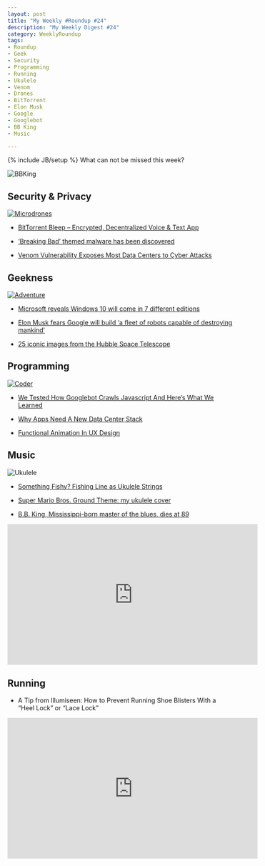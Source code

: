 ```yaml
---
layout: post
title: "My Weekly #Roundup #24"
description: "My Weekly Digest #24"
category: WeeklyRoundup
tags: 
- Roundup
- Geek
- Security
- Programming
- Running
- Ukulele
- Venom
- Drones
- BitTorrent
- Elon Musk
- Google
- Googlebot
- BB King
- Music

---
```

{% include JB/setup %}
What can not be missed this week? 

![BBKing](http://upload.wikimedia.org/wikipedia/commons/9/97/B.B._King_in_2009.jpg)
<!-- more -->

Security & Privacy
--
[![Microdrones](http://imgs.xkcd.com/comics/microdrones.png)](http://xkcd.com/1523/)

- [BitTorrent Bleep – Encrypted, Decentralized Voice & Text App](http://www.darknet.org.uk/2015/05/bittorrent-bleep-encrypted-decentralized-voice-text-app/)

- [‘Breaking Bad’ themed malware has been discovered](http://bgr.com/2015/05/11/breaking-bad-malware-gus-los-pollos-hermanos/)

- [Venom Vulnerability Exposes Most Data Centers to Cyber Attacks](http://thehackernews.com/2015/05/venom-vulnerability.html)

Geekness
--

[![Adventure](http://www.commitstrip.com/wp-content/uploads/2015/05/Strip-Docker-650-finalenglish.jpg)](http://www.commitstrip.com/en/2015/05/15/im-going-on-an-adventure/)

- [Microsoft reveals Windows 10 will come in 7 different editions](http://bgr.com/2015/05/13/windows-10-editions-home-mobile-pro/)

- [Elon Musk fears Google will build ‘a fleet of robots capable of destroying mankind’](http://bgr.com/2015/05/16/elon-musk-larry-page-google-robots/)

- [25 iconic images from the Hubble Space Telescope](http://kernelmag.dailydot.com/issue-sections/features-issue-sections/12968/25-best-hubble-photos/)

Programming
--
[![Coder](http://www.commitstrip.com/wp-content/uploads/2015/04/Strip-Comp%C3%A9tences-non-dites-650-finalenglsih1.jpg)](http://www.commitstrip.com/en/2015/04/29/what-is-not-said-in-coder-job-descriptions-you-still-need-to-master/)

- [We Tested How Googlebot Crawls Javascript And Here’s What We Learned](http://searchengineland.com/tested-googlebot-crawls-javascript-heres-learned-220157)

- [Why Apps Need A New Data Center Stack](http://techcrunch.com/2015/05/10/why-apps-need-a-new-data-center-stack)

- [Functional Animation In UX Design](http://www.smashingmagazine.com/2015/05/14/functional-ux-design-animations/)

Music
--

![Ukulele](https://meetville.com/images/quotes/Quotation-Wilson-Villanueva-right-humor-Meetville-Quotes-35282.jpg)

- [Something Fishy? Fishing Line as Ukulele Strings](http://www.gotaukulele.com/2015/05/something-fishy-fishing-line-as-ukulele.html)

- [Super Mario Bros. Ground Theme: my ukulele cover](http://www.andreafortuna.org/ukulele/2015/05/13/supermariobros-ukulele-cover/)

- [B.B. King, Mississippi-born master of the blues, dies at 89](http://www.washingtonpost.com/entertainment/music/bb-king-mississippi-master-of-the-blues-dies-at-89/2015/05/15/36e7529a-c5da-11df-94e1-c5afa35a9e59_story.html)

<iframe width="560" height="315" src="https://www.youtube.com/embed/4fk2prKnYnI" frameborder="0" allowfullscreen></iframe>


Running
--

- A Tip from Illumiseen: How to Prevent Running Shoe Blisters With a “Heel Lock” or “Lace Lock” 

<iframe width="560" height="315" src="https://www.youtube.com/embed/IijQyX_YCKA" frameborder="0" allowfullscreen></iframe>

